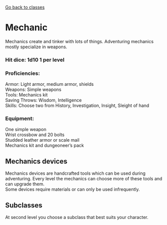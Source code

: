 [Go back to classes](../classes.md)
# Mechanic
Mechanics create and tinker with lots of things. Adventuring mechanics mostly specialize in weapons.<br>

### Hit dice: 1d10 1 per level

### Proficiencies:
Armor: Light armor, medium armor, shields<br>
Weapons: Simple weapons<br>
Tools: Mechanics kit<br>
Saving Throws: Wisdom, Intelligence<br>
Skills: Choose two from History, Investigation, Insight, Sleight of hand

### Equipment:
One simple weapon<br>
Wrist crossbow and 20 bolts<br>
Studded leather armor or scale mail<br>
Mechanics kit and dungeoneer’s pack<br>

## Mechanics devices
Mechanics devices are handcrafted tools which can be used during adventuring. Every level the mechanics can choose more of these tools and can upgrade them. <br>
Some devices require materials or can only be used infrequently.


## Subclasses
At second level you choose a subclass that best suits your character.



